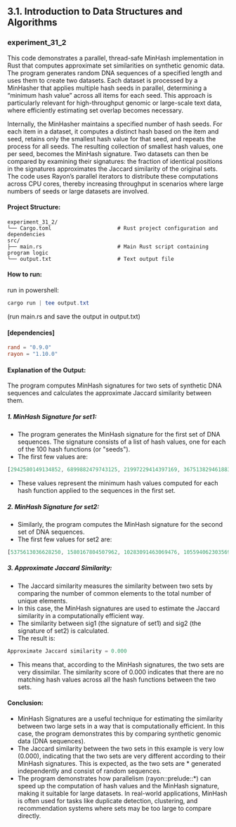 ## 3.1. Introduction to Data Structures and Algorithms

### experiment_31_2

This code demonstrates a parallel, thread-safe MinHash implementation in Rust that computes approximate set similarities on synthetic genomic data. The program generates random DNA sequences of a specified length and uses them to create two datasets. Each dataset is processed by a MinHasher that applies multiple hash seeds in parallel, determining a “minimum hash value” across all items for each seed. This approach is particularly relevant for high-throughput genomic or large-scale text data, where efficiently estimating set overlap becomes necessary.

Internally, the MinHasher maintains a specified number of hash seeds. For each item in a dataset, it computes a distinct hash based on the item and seed, retains only the smallest hash value for that seed, and repeats the process for all seeds. The resulting collection of smallest hash values, one per seed, becomes the MinHash signature. Two datasets can then be compared by examining their signatures: the fraction of identical positions in the signatures approximates the Jaccard similarity of the original sets. The code uses Rayon’s parallel iterators to distribute these computations across CPU cores, thereby increasing throughput in scenarios where large numbers of seeds or large datasets are involved.

#### Project Structure:

```plaintext
experiment_31_2/
└── Cargo.toml                     # Rust project configuration and dependencies
src/
├── main.rs                        # Main Rust script containing program logic
└── output.txt                     # Text output file
```

#### How to run:

run in powershell:

```powershell
cargo run | tee output.txt
```

(run main.rs and save the output in output.txt)
  
#### [dependencies]

```toml
rand = "0.9.0"
rayon = "1.10.0"
```
#### Explanation of the Output:
The program computes MinHash signatures for two sets of synthetic DNA sequences and calculates the approximate Jaccard similarity between them.

##### 1. MinHash Signature for set1:

* The program generates the MinHash signature for the first set of DNA sequences. The signature consists of a list of hash values, one for each of the 100 hash functions (or "seeds").
* The first few values are:
```rust
[2942580149134852, 6899882479743125, 21997229414397169, 3675138294618832, 674304587691108]
```
* These values represent the minimum hash values computed for each hash function applied to the sequences in the first set.

##### 2. MinHash Signature for set2:

* Similarly, the program computes the MinHash signature for the second set of DNA sequences.
* The first few values for set2 are:
```rust
[5375613036628250, 1580167804507962, 10283091463069476, 1055940623035697, 8502197830624736]
```
##### 3. Approximate Jaccard Similarity:

* The Jaccard similarity measures the similarity between two sets by comparing the number of common elements to the total number of unique elements.
* In this case, the MinHash signatures are used to estimate the Jaccard similarity in a computationally efficient way.
* The similarity between sig1 (the signature of set1) and sig2 (the signature of set2) is calculated.
* The result is:
```rust
Approximate Jaccard similarity = 0.000
```
* This means that, according to the MinHash signatures, the two sets are very dissimilar. The similarity score of 0.000 indicates that there are no matching hash values across all the hash functions between the two sets.

#### Conclusion:
* MinHash Signatures are a useful technique for estimating the similarity between two large sets in a way that is computationally efficient. In this case, the program demonstrates this by comparing synthetic genomic data (DNA sequences).
* The Jaccard similarity between the two sets in this example is very low (0.000), indicating that the two sets are very different according to their MinHash signatures. This is expected, as the two sets are * generated independently and consist of random sequences.
* The program demonstrates how parallelism (rayon::prelude::*) can speed up the computation of hash values and the MinHash signature, making it suitable for large datasets.
In real-world applications, MinHash is often used for tasks like duplicate detection, clustering, and recommendation systems where sets may be too large to compare directly.


